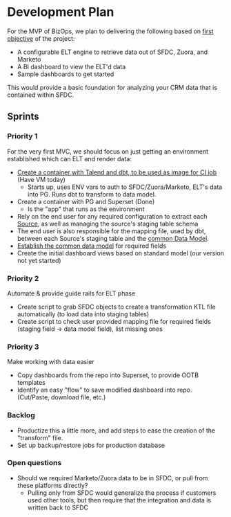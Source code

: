 # Development Plan

For the MVP of BizOps, we plan to delivering the following based on [first objective](../#objectives) of the project:

* A configurable ELT engine to retrieve data out of SFDC, Zuora, and Marketo
* A BI dashboard to view the ELT'd data
* Sample dashboards to get started

This would provide a basic foundation for analyzing your CRM data that is contained within SFDC.

## Sprints

### Priority 1

For the very first MVC, we should focus on just getting an environment established which can ELT and render data:
* [Create a container with Talend and dbt, to be used as image for CI job](https://gitlab.com/gitlab-org/bizops/issues/8) (Have VM today)
  * Starts up, uses ENV vars to auth to SFDC/Zuora/Marketo, ELT's data into PG. Runs dbt to transform to data model.
* Create a container with PG and Superset (Done)
  * Is the "app" that runs as the environment
* Rely on the end user for any required configuration to extract each [Source](doc/data_sources.md), as well as managing the source's staging table schema
* The end user is also responsible for the mapping file, used by dbt, between each Source's staging table and the [common Data Model](doc/data_model.md).
* [Establish the common data model](https://gitlab.com/gitlab-org/bizops/issues/9) for required fields
* Create the initial dashboard views based on standard model (our version not yet started)

### Priority 2

Automate & provide guide rails for ELT phase
* Create script to grab SFDC objects to create a transformation KTL file automatically (to load data into staging tables)
* Create script to check user provided mapping file for required fields (staging field -> data model field), list missing ones

### Priority 3

Make working with data easier

* Copy dashboards from the repo into Superset, to provide OOTB templates
* Identify an easy "flow" to save modified dashboard into repo. (Cut/Paste, download file, etc.)

### Backlog

* Productize this a little more, and add steps to ease the creation of the "transform" file.
* Set up backup/restore jobs for production database

### Open questions

* Should we required Marketo/Zuora data to be in SFDC, or pull from these platforms directly?
  * Pulling only from SFDC would generalize the process if customers used other tools, but then require that the integration and data is written back to SFDC
